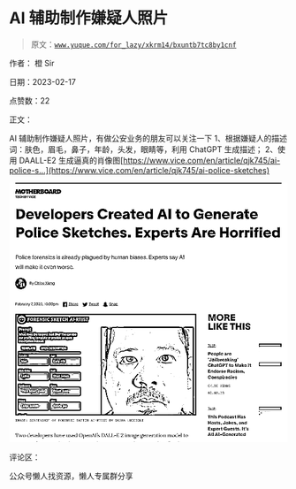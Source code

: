 # AI 辅助制作嫌疑人照片

> 原文：[`www.yuque.com/for_lazy/xkrm14/bxuntb7tc8by1cnf`](https://www.yuque.com/for_lazy/xkrm14/bxuntb7tc8by1cnf)



作者： 橙 Sir



日期：2023-02-17



点赞数：22



正文：



AI 辅助制作嫌疑人照片，有做公安业务的朋友可以关注一下 1、根据嫌疑人的描述词：肤色，眉毛，鼻子，年龄，头发，眼睛等，利用 ChatGPT 生成描述； 2、使用 DAALL-E2 生成逼真的肖像图[https://www.vice.com/en/article/qjk745/ai-police-s...](https://www.vice.com/en/article/qjk745/ai-police-sketches)



![](img/038eef38e7c4b88bcc36eeb7a7da059e.png)  

评论区：



公众号懒人找资源，懒人专属群分享

</ne-p>
